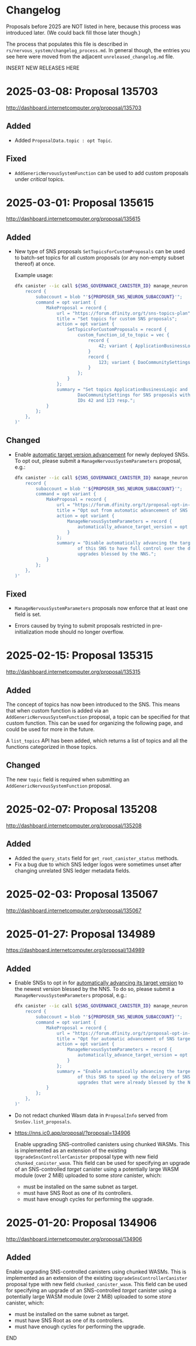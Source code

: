 # Changelog

Proposals before 2025 are NOT listed in here, because this process was
introduced later. (We could back fill those later though.)

The process that populates this file is described in
`rs/nervous_system/changelog_process.md`. In general though, the entries you see
here were moved from the adjacent `unreleased_changelog.md` file.


INSERT NEW RELEASES HERE


# 2025-03-08: Proposal 135703

http://dashboard.internetcomputer.org/proposal/135703

## Added

* Added `ProposalData.topic : opt Topic`.

## Fixed

* `AddGenericNervousSystemFunction` can be used to add custom proposals under _critical_ topics.


# 2025-03-01: Proposal 135615

http://dashboard.internetcomputer.org/proposal/135615

## Added

* New type of SNS proposals `SetTopicsForCustomProposals` can be used to batch-set topics for all custom proposals (or any non-empty subset thereof) at once.

    Example usage:

    ```bash
    dfx canister --ic call ${SNS_GOVERNANCE_CANISTER_ID} manage_neuron '(
        record {
            subaccount = blob "'${PROPOSER_SNS_NEURON_SUBACCOUNT}'";
            command = opt variant {
                MakeProposal = record {
                    url = "https://forum.dfinity.org/t/sns-topics-plan";
                    title = "Set topics for custom SNS proposals";
                    action = opt variant {
                        SetTopicsForCustomProposals = record {
                            custom_function_id_to_topic = vec {
                                record {
                                    42; variant { ApplicationBusinessLogic }
                                }
                                record {
                                    123; variant { DaoCommunitySettings }
                                }
                            };
                        }
                    };
                    summary = "Set topics ApplicationBusinessLogic and \
                            DaoCommunitySettings for SNS proposals with \
                            IDs 42 and 123 resp.";
                }
            };
        },
    )'
    ```

## Changed

* Enable
[automatic target version advancement](https://forum.dfinity.org/t/proposal-opt-in-mechanism-for-automatic-sns-target-version-advancement/39874)
for newly deployed SNSs. To opt out, please submit a `ManageNervousSystemParameters` proposal, e.g.:

    ```bash
    dfx canister --ic call ${SNS_GOVERNANCE_CANISTER_ID} manage_neuron '(
        record {
            subaccount = blob "'${PROPOSER_SNS_NEURON_SUBACCOUNT}'";
            command = opt variant {
                MakeProposal = record {
                    url = "https://forum.dfinity.org/t/proposal-opt-in-mechanism-for-automatic-sns-target-version-advancement";
                    title = "Opt out from automatic advancement of SNS target versions";
                    action = opt variant {
                        ManageNervousSystemParameters = record {
                            automatically_advance_target_version = opt false;
                        }
                    };
                    summary = "Disable automatically advancing the target version \
                            of this SNS to have full control over the delivery of SNS framework \
                            upgrades blessed by the NNS.";
                }
            };
        },
    )'
    ```

## Fixed

* `ManageNervousSystemParameters` proposals now enforce that at least one field is set.

* Errors caused by trying to submit proposals restricted in pre-initialization mode should no
  longer overflow.


# 2025-02-15: Proposal 135315

http://dashboard.internetcomputer.org/proposal/135315

## Added

The concept of topics has now been introduced to the SNS. This means that when custom function is added via an `AddGenericNervousSystemFunction` proposal, a topic can be specified for that custom function. This can be used for organizing the following page, and could be used for more in the future.

A `list_topics` API has been added, which returns a list of topics and all the functions categorized in those topics. 

## Changed

The new `topic` field is required when submitting an `AddGenericNervousSystemFunction` proposal.


# 2025-02-07: Proposal 135208

http://dashboard.internetcomputer.org/proposal/135208

## Added

* Added the `query_stats` field for `get_root_canister_status` methods.
* Fix a bug due to which SNS ledger logos were sometimes unset after changing unrelated
  SNS ledger metadata fields.


# 2025-02-03: Proposal 135067

http://dashboard.internetcomputer.org/proposal/135067

# 2025-01-27: Proposal 134989

https://dashboard.internetcomputer.org/proposal/134989

## Added

* Enable SNSs to opt in for
[automatically advancing its target version](https://forum.dfinity.org/t/proposal-opt-in-mechanism-for-automatic-sns-target-version-advancement/39874)
to the newest version blessed by the NNS. To do so, please submit a `ManageNervousSystemParameters` 
proposal, e.g.:

    ```bash
    dfx canister --ic call ${SNS_GOVERNANCE_CANISTER_ID} manage_neuron '(
        record {
            subaccount = blob "'${PROPOSER_SNS_NEURON_SUBACCOUNT}'";
            command = opt variant {
                MakeProposal = record {
                    url = "https://forum.dfinity.org/t/proposal-opt-in-mechanism-for-automatic-sns-target-version-advancement";
                    title = "Opt for automatic advancement of SNS target versions";
                    action = opt variant {
                        ManageNervousSystemParameters = record {
                            automatically_advance_target_version = opt true;
                        }
                    };
                    summary = "Enable automatically advancing the target version \
                            of this SNS to speed up the delivery of SNS framework \
                            upgrades that were already blessed by the NNS.";
                }
            };
        },
    )'
    ```

* Do not redact chunked Wasm data in `ProposalInfo` served from `SnsGov.list_proposals`.

* https://nns.ic0.app/proposal/?proposal=134906

    Enable upgrading SNS-controlled canisters using chunked WASMs. This is implemented as an extension
of the existing `UpgradeSnsControllerCanister` proposal type with new field `chunked_canister_wasm`.
This field can be used for specifying an upgrade of an SNS-controlled *target* canister using
a potentially large WASM module (over 2 MiB) uploaded to some *store* canister, which:
    * must be installed on the same subnet as target.
    * must have SNS Root as one of its controllers.
    * must have enough cycles for performing the upgrade.


# 2025-01-20: Proposal 134906

http://dashboard.internetcomputer.org/proposal/134906

## Added

Enable upgrading SNS-controlled canisters using chunked WASMs. This is implemented as an extension
of the existing `UpgradeSnsControllerCanister` proposal type with new field `chunked_canister_wasm`.
This field can be used for specifying an upgrade of an SNS-controlled *target* canister using
a potentially large WASM module (over 2 MiB) uploaded to some *store* canister, which:
* must be installed on the same subnet as target.
* must have SNS Root as one of its controllers.
* must have enough cycles for performing the upgrade.


END

